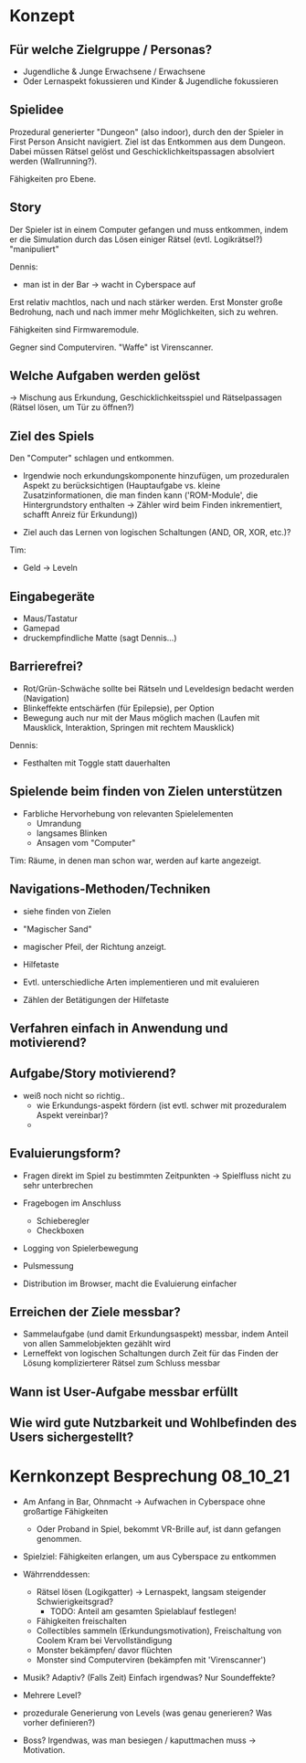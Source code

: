# Konzept #

## Für welche Zielgruppe / Personas? ##

- Jugendliche & Junge Erwachsene / Erwachsene
- Oder Lernaspekt fokussieren und Kinder & Jugendliche fokussieren

## Spielidee ##

Prozedural generierter "Dungeon" (also indoor), durch den der Spieler in First Person
Ansicht navigiert. Ziel ist das Entkommen aus dem Dungeon. Dabei müssen Rätsel
gelöst und Geschicklichkeitspassagen absolviert werden (Wallrunning?).

Fähigkeiten pro Ebene.

## Story ##

Der Spieler ist in einem Computer gefangen und muss entkommen, indem er die Simulation
durch das Lösen einiger Rätsel (evtl. Logikrätsel?) "manipuliert"

Dennis:
- man ist in der Bar -> wacht in Cyberspace auf

Erst relativ machtlos, nach und nach stärker werden. Erst Monster große Bedrohung, nach und nach
immer mehr Möglichkeiten, sich zu wehren.

Fähigkeiten sind Firmwaremodule.

Gegner sind Computerviren. "Waffe" ist Virenscanner.

## Welche Aufgaben werden gelöst ##

-> Mischung aus Erkundung, Geschicklichkeitsspiel und Rätselpassagen (Rätsel lösen, um Tür zu öffnen?)

## Ziel des Spiels ##

Den "Computer" schlagen und entkommen.

- Irgendwie noch erkundungskomponente hinzufügen, um prozeduralen Aspekt zu berücksichtigen
    (Hauptaufgabe vs. kleine Zusatzinformationen, die man finden kann ('ROM-Module',
    die Hintergrundstory enthalten -> Zähler wird beim Finden inkrementiert, schafft
    Anreiz für Erkundung))

- Ziel auch das Lernen von logischen Schaltungen (AND, OR, XOR, etc.)?

Tim:
- Geld -> Leveln

## Eingabegeräte ##

- Maus/Tastatur
- Gamepad
- druckempfindliche Matte (sagt Dennis...)

## Barrierefrei? ##

- Rot/Grün-Schwäche sollte bei Rätseln und Leveldesign bedacht
werden (Navigation)
- Blinkeffekte entschärfen (für Epilepsie), per Option
- Bewegung auch nur mit der Maus möglich machen (Laufen mit Mausklick, Interaktion,
Springen mit rechtem Mausklick)

Dennis:
- Festhalten mit Toggle statt dauerhalten

## Spielende beim finden von Zielen unterstützen ##

- Farbliche Hervorhebung von relevanten Spielelementen
    - Umrandung
    - langsames Blinken
    - Ansagen vom "Computer"

Tim:
Räume, in denen man schon war, werden auf karte angezeigt.

## Navigations-Methoden/Techniken ##
- siehe finden von Zielen

- "Magischer Sand"
- magischer Pfeil, der Richtung anzeigt.
- Hilfetaste

- Evtl. unterschiedliche Arten implementieren und mit evaluieren
- Zählen der Betätigungen der Hilfetaste

## Verfahren einfach in Anwendung und motivierend? ##

## Aufgabe/Story motivierend? ##
- weiß noch nicht so richtig..
    - wie Erkundungs-aspekt fördern (ist evtl. schwer mit prozeduralem Aspekt vereinbar)?
    -

## Evaluierungsform? ##

- Fragen direkt im Spiel zu bestimmten Zeitpunkten -> Spielfluss nicht zu sehr unterbrechen
- Fragebogen im Anschluss
    - Schieberegler
    - Checkboxen
- Logging von Spielerbewegung
- Pulsmessung

- Distribution im Browser, macht die Evaluierung einfacher

## Erreichen der Ziele messbar? ##
- Sammelaufgabe (und damit Erkundungsaspekt) messbar, indem Anteil von allen
    Sammelobjekten gezählt wird
- Lerneffekt von logischen Schaltungen durch Zeit für das Finden der Lösung komplizierterer
    Rätsel zum Schluss messbar

## Wann ist User-Aufgabe messbar erfüllt ##

## Wie wird gute Nutzbarkeit und Wohlbefinden des Users sichergestellt? ##


# Kernkonzept Besprechung 08_10_21 #

- Am Anfang in Bar, Ohnmacht -> Aufwachen in Cyberspace ohne großartige Fähigkeiten
    - Oder Proband in Spiel, bekommt VR-Brille auf, ist dann gefangen genommen.

- Spielziel: Fähigkeiten erlangen, um aus Cyberspace zu entkommen
- Währrenddessen:
    - Rätsel lösen (Logikgatter) -> Lernaspekt, langsam steigender Schwierigkeitsgrad?
        - TODO: Anteil am gesamten Spielablauf festlegen!
    - Fähigkeiten freischalten
    - Collectibles sammeln (Erkundungsmotivation), Freischaltung von Coolem Kram bei Vervollständigung
    - Monster bekämpfen/ davor flüchten
    - Monster sind Computerviren (bekämpfen mit 'Virenscanner')
- Musik? Adaptiv? (Falls Zeit) Einfach irgendwas? Nur Soundeffekte?
- Mehrere Level?
- prozedurale Generierung von Levels (was genau generieren? Was vorher definieren?)
- Boss? Irgendwas, was man besiegen / kaputtmachen muss -> Motivation.

